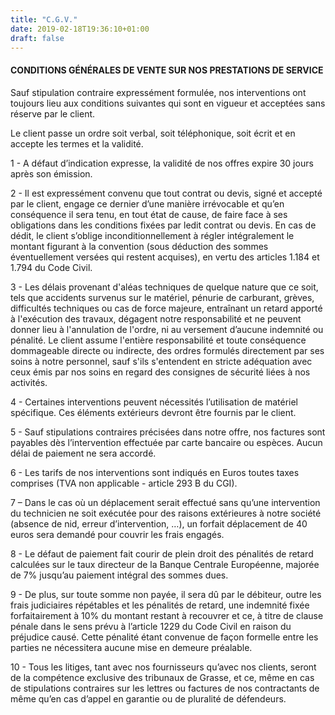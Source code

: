 ```yaml
---
title: "C.G.V."
date: 2019-02-18T19:36:10+01:00
draft: false
---
```


<h4>CONDITIONS GÉNÉRALES DE VENTE SUR NOS PRESTATIONS DE SERVICE</h4>

<p>Sauf stipulation contraire expressément formulée, nos interventions ont toujours lieu aux conditions suivantes qui sont en vigueur et acceptées sans réserve par le client.</p>

<p>Le client passe un ordre soit verbal, soit téléphonique, soit écrit et en accepte les termes et la validité.</p>

<p>1 - A défaut d’indication expresse, la validité de nos offres expire 30 jours après son émission.</p>

<p>2 - Il est expressément convenu que tout contrat ou devis, signé et accepté par le client, engage ce dernier d’une manière irrévocable et qu’en conséquence il sera tenu, en tout état de cause, de faire face à ses obligations dans les conditions fixées par ledit contrat ou devis. En cas de dédit, le client s’oblige inconditionnellement à régler intégralement le montant figurant à la convention (sous déduction des sommes éventuellement versées qui restent acquises), en vertu des articles 1.184 et 1.794 du Code Civil.</p>

<p>3 - Les délais provenant d'aléas techniques de quelque nature que ce soit, tels que accidents survenus sur le matériel, pénurie de carburant, grèves, difficultés techniques ou cas de force majeure, entraînant un retard apporté à l'exécution des travaux, dégagent notre responsabilité et ne peuvent donner lieu à l'annulation de l'ordre, ni au versement d’aucune indemnité ou pénalité. Le client assume l'entière responsabilité et toute conséquence dommageable directe ou indirecte, des ordres formulés directement par ses soins à notre personnel, sauf s'ils s'entendent en stricte adéquation avec ceux émis par nos soins en regard des consignes de sécurité liées à nos activités.</p>

<p>4 - Certaines interventions peuvent nécessités l’utilisation de matériel spécifique. Ces éléments extérieurs devront être fournis par le client.</p>

<p>5 - Sauf stipulations contraires précisées dans notre offre, nos factures sont payables dès l’intervention effectuée par carte bancaire ou espèces. Aucun délai de paiement ne sera accordé.</p>

<p>6 - Les tarifs de nos interventions sont indiqués en Euros toutes taxes comprises (TVA non applicable - article 293 B du CGI).</p>

<p>7 – Dans le cas où un déplacement serait effectué sans qu’une intervention du technicien ne soit exécutée pour des raisons extérieures à notre société (absence de nid, erreur d’intervention, …), un forfait déplacement de 40 euros sera demandé pour couvrir les frais engagés.</p>

<p>8 - Le défaut de paiement fait courir de plein droit des pénalités de retard calculées sur le taux directeur de la Banque Centrale Européenne, majorée de 7% jusqu’au paiement intégral des sommes dues.</p>

<p>9 - De plus, sur toute somme non payée, il sera dû par le débiteur, outre les frais judiciaires répétables et les pénalités de retard, une indemnité fixée forfaitairement à 10% du montant restant à recouvrer et ce, à titre de clause pénale dans le sens prévu à l’article 1229 du Code Civil en raison du préjudice causé. Cette pénalité étant convenue de façon formelle entre les parties ne nécessitera aucune mise en demeure préalable.</p>

<p>10 - Tous les litiges, tant avec nos fournisseurs qu’avec nos clients, seront de la compétence exclusive des tribunaux de Grasse, et ce, même en cas de stipulations contraires sur les lettres ou factures de nos contractants de même qu’en cas d’appel en garantie ou de pluralité de défendeurs.</p>


